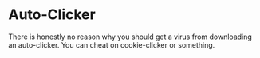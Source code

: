 # Auto-Clicker
There is honestly no reason why you should get a virus from downloading an auto-clicker.
You can cheat on cookie-clicker or something.


